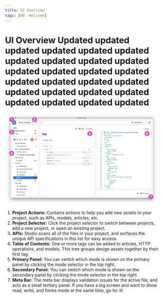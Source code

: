 ```yaml
---
title: UI Overview
tags: [00. Welcome]
---
```


# UI Overview Updated updated updated updated updated updated updated updated updated updated updated updated updated updated updated updated updated updated updated updated updated updated updated updated updated updated

![](../assets/images/studio-overview.png)

1. **Project Actions:** Contains actions to help you add new assets to your project, such as APIs, models, articles, etc.
2. **Project Selector:** Click the project selector to switch between projects, add a new project, or open an existing project.
3. **APIs:** Studio scans all of the files in your project, and surfaces the unique API specifications in this list for easy access.
4. **Table of Contents:** One or more tags can be added to articles, HTTP operations, and models. This tree groups design assets together by their first tag.
5. **Primary Panel:** You can switch which mode is shown on the primary panel by clicking the mode selector in the top right.
6. **Secondary Panel:** You can switch which mode is shown on the secondary panel by clicking the mode selector in the top right.
7. **Meta Bar:** The meta bar displays validation issues for the active file, and acts as a small tertiary panel. If you have a big screen and want to show read, write, and forms mode at the same time, go for it!
